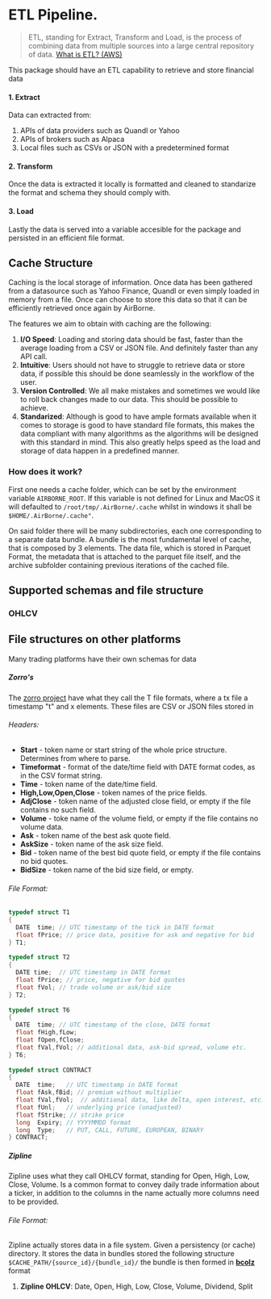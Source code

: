 # ETL Pipeline.
> ETL, standing for Extract, Transform and Load, is the process of combining data from multiple sources into a large central repository of data.
> [What is ETL? (AWS)](https://aws.amazon.com/what-is/etl/)

This package should have an ETL capability to retrieve and store financial data 

#### 1. Extract
Data can extracted from:

1. APIs of data providers such as Quandl or Yahoo
1. APIs of brokers such as Alpaca
1. Local files such as CSVs or JSON with a predetermined format

#### 2. Transform
Once the data is extracted it locally is formatted and cleaned to standarize the format and schema they should comply with.

#### 3. Load
Lastly the data is served into a variable accesible for the package and persisted in an efficient file format.

## Cache Structure
Caching is the local storage of information. Once data has been gathered from a datasource such as Yahoo Finance, Quandl or even simply loaded in memory from a file. Once can choose to store this data so that it can be efficiently retrieved once again by AirBorne.

The features we aim to obtain with caching are the following:

1. **I/O Speed**: Loading and storing data should be fast, faster than the average loading from a CSV or JSON file. And definitely faster than any API call. 
2. **Intuitive**: Users should not have to struggle to retrieve data or store data, if possible this should be done seamlessly in the workflow of the user.
3. **Version Controlled**: We all make mistakes and sometimes we would like to roll back changes made to our data. This should be possible to achieve.
4. **Standarized**: Although is good to have ample formats available when it comes to storage is good to have standard file formats, this makes the data compliant with many algorithms as the algorithms will be designed with this standard in mind. This also greatly helps speed as the load and storage of data happen in a predefined manner.

### How does it work?
First one needs a cache folder, which can be set by the environment variable `AIRBORNE_ROOT`. If this variable is not defined for Linux and MacOS it will defaulted to `/root/tmp/.AirBorne/.cache` whilst in windows it shall be `$HOME/.AirBorne/.cache"`.

On said folder there will be many subdirectories, each one corresponding to a separate data bundle. A bundle is the most fundamental level of cache, that is composed by 3 elements. The data file, which is stored in Parquet Format, the metadata that is attached to the parquet file itself, and the archive subfolder containing previous iterations of the cached file.


## Supported schemas and file structure

### OHLCV




## File structures on other platforms
Many trading platforms have their own schemas for data

##### Zorro's 
The [zorro project](https://zorro-project.com/manual/en/data.htm) have what they call the T file formats, where a tx file a timestamp "t" and x elements. These files are CSV or JSON files stored in 

###### Headers:
- **Start** - token name or start string of the whole price structure. Determines from where to parse.
- **Timeformat** - format of the date/time field with DATE format codes, as in the CSV format string.
- **Time** - token name of the date/time field.
- **High,Low,Open,Close** - token names of the price fields.
- **AdjClose** - token name of the adjusted close field, or empty if the file contains no such field.
- **Volume** - toke name of the volume field, or empty if the file contains no volume data.
- **Ask** - token name of the best ask quote field.
- **AskSize** - token name of the ask size field.
- **Bid** - token name of the best bid quote field, or empty if the file contains no bid quotes.
- **BidSize** - token name of the bid size field, or empty.

###### File Format:
```c
typedef struct T1
{
  DATE  time; // UTC timestamp of the tick in DATE format
  float fPrice; // price data, positive for ask and negative for bid
} T1;
 
typedef struct T2
{
  DATE time;  // UTC timestamp in DATE format
  float fPrice; // price, negative for bid quotes
  float fVol; // trade volume or ask/bid size
} T2; 
 
typedef struct T6
{
  DATE  time; // UTC timestamp of the close, DATE format
  float fHigh,fLow;	
  float fOpen,fClose;	
  float fVal,fVol; // additional data, ask-bid spread, volume etc.
} T6;
 
typedef struct CONTRACT
{
  DATE  time;   // UTC timestamp in DATE format
  float fAsk,fBid; // premium without multiplier
  float fVal,fVol;  // additional data, like delta, open interest, etc.
  float fUnl;   // underlying price (unadjusted)
  float fStrike; // strike price
  long  Expiry; // YYYYMMDD format
  long  Type;   // PUT, CALL, FUTURE, EUROPEAN, BINARY
} CONTRACT;
```

##### Zipline  
Zipline uses what they call OHLCV format, standing for Open, High, Low, Close, Volume. Is a common format to convey daily trade information about a ticker, in addition to the columns in the name actually more columns need to be provided.

###### File Format:
Zipline actually stores data in a file system. Given a persistency (or cache) directory. It stores the data in bundles stored the following structure `$CACHE_PATH/{source_id}/{bundle_id}/` the bundle is then formed in [**bcolz**](https://bcolz.readthedocs.io/en/latest/intro.html) format
1. **Zipline OHLCV**: Date, Open, High, Low, Close, Volume, Dividend, Split




